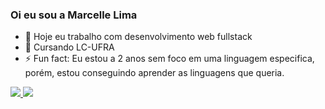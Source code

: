 ### Oi eu sou a Marcelle Lima
- 🔭 Hoje eu trabalho com desenvolvimento web fullstack 
- 🌱 Cursando LC-UFRA
- ⚡ Fun fact: Eu estou a 2 anos sem foco em uma linguagem especifica, porém, estou conseguindo aprender as linguagens que queria.
<div>
  <a href="https://github.com/Cerry0101">
  <img heigth="180em" src="https://github-readme-stats.vercel.app/api?username=cerry0101&show_icons=true&theme=dracula&include_all_commits=true&count_private=true"/>
  <img heigth="300em" src="https://github-readme-stats.vercel.app/api/top-langs/?username=cerry0101&layout=compact&langs_count=16&theme=dracula"
</div>
